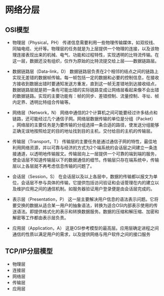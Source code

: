 # 网络分层

## OSI模型

- 物理层（Physical，PH）
传递信息需要利用一些物理传输媒体，如双绞线、同轴电缆、光纤等。物理层的任务就是为上层提供一个物理的连接，以及该物理连接表现出来的机械、电气、功能和过程特性，实现透明的比特流传输。在这一层，数据还没有组织，仅作为原始的比特流提交给上层——数据链路层。

- 数据链路层（Data-link，D）
数据链路层负责在2个相邻的结点之间的链路上实现无差错的数据帧传输。每一帧包括一定的数据和必要的控制信息，在接收方接收到数据出错时要通知发送方重发，直到这一帧无差错地到达接收结点，数据链路层就是把一条有可能出错的实际链路变成让网络层看起来像不会出错的数据链路。实现的主要功能有：帧的同步、差错控制、流量控制、寻址、帧内定界、透明比特组合传输等。

- 网络层（Network，N）
网络中通信的2个计算机之间可能要经过许多结点和链路，还可能经过几个通信子网。网络层数据传输的单位是分组（Packet）
。网络层的主要任务是为要传输的分组选择一条合适的路径，使发送分组能够正确无误地按照给定的目的地址找到目的主机，交付给目的主机的传输层。

- 传输层（Transport，T）
传输层的主要任务是通过通信子网的特性，最佳地利用网络资源，并以可靠与经济的方式为2个端系统的会话层之间建立一条连接通道，以透明地传输报文。传输层向上一层提供一个可靠的端到端的服务，使会话层不知道传输层以下的数据通信的细节。传输层只存在端系统中，传输层以上各层就不再考虑信息传输的问题了。

- 会话层（Session，S）
在会话层以及以上各层中，数据的传输都以报文为单位，会话层不参与具体的传输，它提供包括访问验证和会话管理在内的建立以及维护应用之间的通信机制。如服务器验证用户登录便是由会话层完成的。

- 表示层（Presentation，P）
这一层主要解决用户信息的语法表示问题。它将要交换的数据从适合某一用户的抽象语法，转换为适合OSI内部表示使用的传送语法。即提供格式化的表示和转换数据服务。数据的压缩和解压缩、加密和解密等工作都由表示层负责。

- 应用层（Application，A）
这是OSI参考模型的最高层。应用层确定进程之间通信的性质以满足用户的需求，以及提供网络与用户软件之间的接口服务

## TCP/IP分层模型

- 物理层
- 连接层
- 网络层
- 传输层
- 应用层
